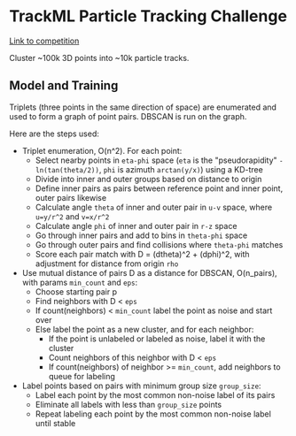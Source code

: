 # TrackML Particle Tracking Challenge

[Link to competition](https://www.kaggle.com/c/trackml-particle-identification)

Cluster ~100k 3D points into ~10k particle tracks.

## Model and Training

Triplets (three points in the same direction of space) are enumerated and used
to form a graph of point pairs. DBSCAN is run on the graph. 

Here are the steps used:

* Triplet enumeration, O(n^2). For each point:
  * Select nearby points in `eta-phi` space (`eta` is the "pseudorapidity" `-ln(tan(theta/2))`, `phi` is azimuth `arctan(y/x)`) using a KD-tree
  * Divide into inner and outer groups based on distance to origin
  * Define inner pairs as pairs between reference point and inner point, outer pairs likewise
  * Calculate angle `theta` of inner and outer pair in `u-v` space, where `u=y/r^2` and `v=x/r^2`
  * Calculate angle `phi` of inner and outer pair in `r-z` space
  * Go through inner pairs and add to bins in `theta-phi` space
  * Go through outer pairs and find collisions where `theta-phi` matches
  * Score each pair match with D = (dtheta)^2 + (dphi)^2, with adjustment for distance from origin `rho`
* Use mutual distance of pairs D as a distance for DBSCAN, O(n_pairs), with params `min_count` and `eps`:
  * Choose starting pair p
  * Find neighbors with D < `eps`
  * If count(neighbors) < `min_count` label the point as noise and start over
  * Else label the point as a new cluster, and for each neighbor:
    * If the point is unlabeled or labeled as noise, label it with the cluster
    * Count neighbors of this neighbor with D < `eps`
    * If count(neighbors) of neighbor >= `min_count`, add neighbors to queue for labeling
* Label points based on pairs with minimum group size `group_size`:
  * Label each point by the most common non-noise label of its pairs
  * Eliminate all labels with less than `group_size` points
  * Repeat labeling each point by the most common non-noise label until stable

